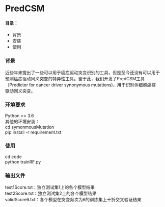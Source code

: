 # PredCSM
#### 目录：  
- 背景
- 安装 
- 使用
### 背景
近些年来提出了一些可以用于癌症驱动突变识别的工具，但是至今还没有可以用于预测癌症驱动同义突变的特异性工具。鉴于此，我们开发了PredCSM工具（Predictor for cancer driver synonymous mutations)，用于识别体细胞癌症驱动同义突变。
### 环境要求
Python >= 3.6  
其他的环境安装：  
cd symonmousMutation  
pip install -r requirement.txt
### 使用
cd code  
python trainRF.py
### 输出文件
test1Score.txt：独立测试集1上的各个模型结果  
test2Score.txt：独立测试集2上的各个模型结果  
validScore6.txt：各个模型在突变频次为6的训练集上十折交叉验证结果
